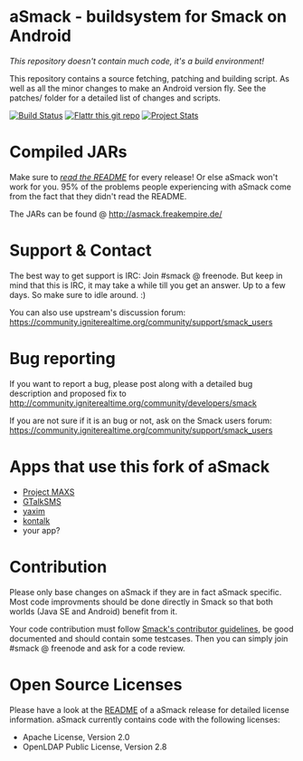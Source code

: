 aSmack - buildsystem for Smack on Android
=========================================

*This repository doesn't contain much code, it's a build environment!*

This repository contains a source fetching, patching and building
script.  As well as all the minor changes to make an Android version
fly.  See the patches/ folder for a detailed list of changes and
scripts.

[![Build Status](https://travis-ci.org/Flowdalic/asmack.svg?branch=master)](https://travis-ci.org/Flowdalic/asmack)  [![Flattr this git repo](http://api.flattr.com/button/flattr-badge-large.png)](https://flattr.com/submit/auto?user_id=Flowdalic&url=https://github.com/flowdalic/asmack&title=asmack&language=&tags=github&category=software)  [![Project Stats](https://www.ohloh.net/p/asmack/widgets/project_thin_badge.gif)](https://www.ohloh.net/p/asmack)

Compiled JARs
=============

Make sure to [*read the
README*](https://github.com/Flowdalic/asmack/blob/master/README.asmack)
for every release! Or else aSmack won't work for you. 95% of the
problems people experiencing with aSmack come from the fact that they
didn't read the README.

The JARs can be found @ http://asmack.freakempire.de/

Support & Contact
=================

The best way to get support is IRC: Join #smack @ freenode. But keep
in mind that this is IRC, it may take a while till you get an
answer. Up to a few days. So make sure to idle around. :)

You can also use upstream's discussion forum:
https://community.igniterealtime.org/community/support/smack_users

Bug reporting
=============

If you want to report a bug, please post along with a detailed bug
description and proposed fix to
http://community.igniterealtime.org/community/developers/smack

If you are not sure if it is an bug or not, ask on the Smack users
forum:
https://community.igniterealtime.org/community/support/smack_users

Apps that use this fork of aSmack
=================================
- [Project MAXS](http://projectmaxs.org)
- [GTalkSMS](http://code.google.com/p/gtalksms/)
- [yaxim](https://github.com/ge0rg/yaxim)
- [kontalk](https://github.com/kontalk/androidclient)
- your app?

Contribution
============

Please only base changes on aSmack if they are in fact aSmack
specific. Most code improvments should be done directly in Smack so
that both worlds (Java SE and Android) benefit from it.

Your code contribution must follow [Smack's contributor guidelines](
http://community.igniterealtime.org/docs/DOC-1984), be good documented
and should contain some testcases. Then you can simply join #smack @
freenode and ask for a code review.

Open Source Licenses
====================

Please have a look at the
[README](https://github.com/Flowdalic/asmack/README.asmack) of a
aSmack release for detailed license information. aSmack currently
contains code with the following licenses:

- Apache License, Version 2.0
- OpenLDAP Public License, Version 2.8

